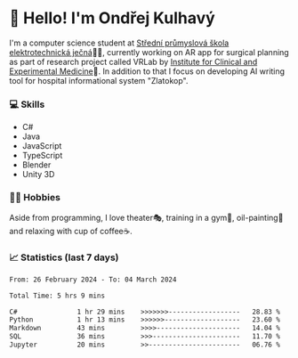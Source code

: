 # 👋 Hello! I'm Ondřej Kulhavý

I'm a computer science student at [Střední průmyslová škola elektrotechnická ječná](https://www.spsejecna.cz/)👨‍🎓, currently working on AR app for surgical planning as part of research project called VRLab by [Institute for Clinical and Experimental Medicine](https://www.ikem.cz/en/)🏥.
In addition to that I focus on developing AI writing tool for hospital informational system "Zlatokop".

### 💻 Skills
- C#
- Java
- JavaScript
- TypeScript
- Blender
- Unity 3D

### 🏋️‍♂️ Hobbies

Aside from programming, I love theater🎭, training in a gym💪, oil-painting🎨 and relaxing with cup of coffee☕.
### 📈 Statistics (last 7 days)
<!--START_SECTION:waka-->

```txt
From: 26 February 2024 - To: 04 March 2024

Total Time: 5 hrs 9 mins

C#               1 hr 29 mins    >>>>>>>------------------   28.83 %
Python           1 hr 13 mins    >>>>>>-------------------   23.60 %
Markdown         43 mins         >>>>---------------------   14.04 %
SQL              36 mins         >>>----------------------   11.70 %
Jupyter          20 mins         >>-----------------------   06.76 %
```

<!--END_SECTION:waka-->



